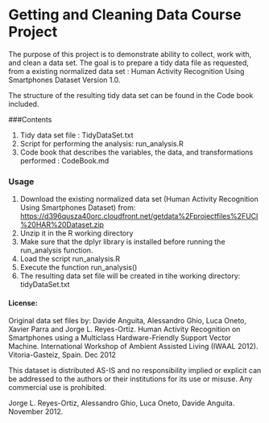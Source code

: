 # Getting and Cleaning Data Course Project

The purpose of this project is to demonstrate ability to collect, work with, and clean a data set. 
The goal is to prepare a tidy data file as requested, from a existing normalized data set : Human Activity Recognition Using Smartphones Dataset Version 1.0.

The structure of the resulting tidy data set can be found in the Code book included.


###Contents
1. Tidy data set file : TidyDataSet.txt
2. Script for performing the analysis: run_analysis.R
3. Code book that describes the variables, the data, and transformations performed : CodeBook.md   

### Usage
1. Download the existing normalized data set (Human Activity Recognition Using Smartphones Dataset) from: https://d396qusza40orc.cloudfront.net/getdata%2Fprojectfiles%2FUCI%20HAR%20Dataset.zip 
2. Unzip it in the R working directory
3. Make sure that the dplyr library is installed before running the run_analysis function.
3. Load the script run_analysis.R
4. Execute the function run_analysis() 
5. The resulting data set file will be created in tihe working directory: tidyDataSet.txt


#### License:
Original data set files by: Davide Anguita, Alessandro Ghio, Luca Oneto, Xavier Parra and Jorge L. Reyes-Ortiz. Human Activity Recognition on Smartphones using a Multiclass Hardware-Friendly Support Vector Machine. International Workshop of Ambient Assisted Living (IWAAL 2012). Vitoria-Gasteiz, Spain. Dec 2012

This dataset is distributed AS-IS and no responsibility implied or explicit can be addressed to the authors or their institutions for its use or misuse. Any commercial use is prohibited.

Jorge L. Reyes-Ortiz, Alessandro Ghio, Luca Oneto, Davide Anguita. November 2012.

